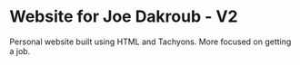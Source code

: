 # Website for Joe Dakroub - V2
Personal website built using HTML and Tachyons. More focused on getting a job.
